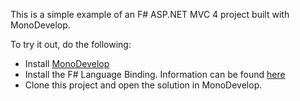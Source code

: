 This is a simple example of an F# ASP.NET MVC 4 project built with MonoDevelop.

To try it out, do the following:

- Install [MonoDevelop](http://monodevelop.com/Download)
- Install the F# Language Binding. Information can be found [here](https://github.com/fsharp/fsharpbinding)
- Clone this project and open the solution in MonoDevelop.